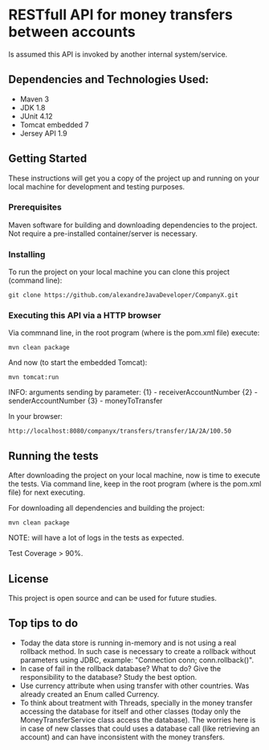 # RESTfull API for money transfers between accounts

Is assumed this API is invoked by another internal system/service.

## Dependencies and Technologies Used:

- Maven 			3
- JDK 				1.8
- JUnit 			4.12
- Tomcat embedded	7
- Jersey API 		1.9

## Getting Started

These instructions will get you a copy of the project up and running on your local machine for development and testing purposes.

### Prerequisites

Maven software for building and downloading dependencies to the project.
Not require a pre-installed container/server is necessary.

### Installing

To run the project on your local machine you can clone this project (command line):
```
git clone https://github.com/alexandreJavaDeveloper/CompanyX.git
```

### Executing this API via a HTTP browser

Via commnand line, in the root program (where is the pom.xml file) execute:
```
mvn clean package
```
And now (to start the embedded Tomcat):
```
mvn tomcat:run
```

INFO: arguments sending by parameter:
{1} - receiverAccountNumber
{2} - senderAccountNumber
{3} - moneyToTransfer

In your browser:
```
http://localhost:8080/companyx/transfers/transfer/1A/2A/100.50
```

## Running the tests

After downloading the project on your local machine, now is time to execute the tests. Via command line, keep in the root program (where is the pom.xml file) for next executing.

For downloading all dependencies and building the project:
```
mvn clean package
```
NOTE: will have a lot of logs in the tests as expected.

Test Coverage > 90%.

## License

This project is open source and can be used for future studies.

## Top tips to do

* Today the data store is running in-memory and is not using a real rollback method. In such case is necessary to create a rollback without parameters using JDBC, example: "Connection conn; conn.rollback()".
* In case of fail in the rollback database? What to do? Give the responsibility to the database? Study the best option.
* Use currency attribute when using transfer with other countries. Was already created an Enum called Currency.
* To think about treatment with Threads, specially in the money transfer accessing the database for itself and other classes (today only the MoneyTransferService class access the database). The worries here is in case of new classes that could uses a database call (like retrieving an account) and can have inconsistent with the money transfers.